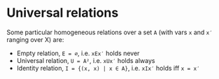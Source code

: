 # Universal relations

Some particular homogeneous relations over a set `A` (with vars `x` and `x′` ranging over X) are:
- Empty relation,     `E = ∅`,                i.e. `xEx′` holds never
- Universal relation, `U = A²`,               i.e. `xUx′` holds always
- Identity relation,  `I = {(x, x) | x ∈ A}`, i.e. `xIx′` holds iff `x = x′`

